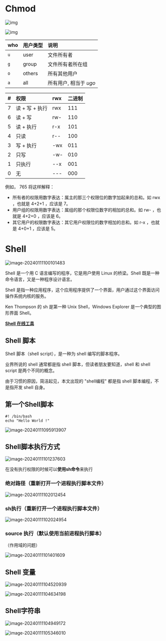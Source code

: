 # Chmod

![img](https://www.runoob.com/wp-content/uploads/2014/08/file-permissions-rwx.jpg)

![img](https://www.runoob.com/wp-content/uploads/2014/08/rwx-standard-unix-permission-bits.png)

| who  | 用户类型 | 说明                   |
| :--- | :------- | :--------------------- |
| `u`  | user     | 文件所有者             |
| `g`  | group    | 文件所有者所在组       |
| `o`  | others   | 所有其他用户           |
| `a`  | all      | 所有用户, 相当于 *ugo* |

| #    | 权限           | rwx  | 二进制 |
| :--- | :------------- | :--- | :----- |
| 7    | 读 + 写 + 执行 | rwx  | 111    |
| 6    | 读 + 写        | rw-  | 110    |
| 5    | 读 + 执行      | r-x  | 101    |
| 4    | 只读           | r--  | 100    |
| 3    | 写 + 执行      | -wx  | 011    |
| 2    | 只写           | -w-  | 010    |
| 1    | 只执行         | --x  | 001    |
| 0    | 无             | ---  | 000    |

例如， 765 将这样解释：

- 所有者的权限用数字表达：属主的那三个权限位的数字加起来的总和。如 rwx ，也就是 4+2+1 ，应该是 7。
- 用户组的权限用数字表达：属组的那个权限位数字的相加的总和。如 rw- ，也就是 4+2+0 ，应该是 6。
- 其它用户的权限数字表达：其它用户权限位的数字相加的总和。如 r-x ，也就是 4+0+1 ，应该是 5。

# Shell 

![image-20240111100101483](Shell.assets/image-20240111100101483.png)

Shell 是一个用 C 语言编写的程序，它是用户使用 Linux 的桥梁。Shell 既是一种命令语言，又是一种程序设计语言。

Shell 是指一种应用程序，这个应用程序提供了一个界面，用户通过这个界面访问操作系统内核的服务。

Ken Thompson 的 sh 是第一种 Unix Shell，Windows Explorer 是一个典型的图形界面 Shell。

[**Shell 在线工具**](https://www.runoob.com/try/showbash.php?filename=helloworld)





## Shell 脚本

Shell 脚本（shell script），是一种为 shell 编写的脚本程序。

业界所说的 shell 通常都是指 shell 脚本，但读者朋友要知道，shell 和 shell script 是两个不同的概念。

由于习惯的原因，简洁起见，本文出现的 "shell编程" 都是指 shell 脚本编程，不是指开发 shell 自身。



## 第一个Shell脚本

```shell
#! /bin/bash
echo "Hello World !"
```

![image-20240111095913907](Shell.assets/image-20240111095913907.png)



## Shell脚本执行方式

![image-20240111101237603](Shell.assets/image-20240111101237603.png)

在没有执行权限的时候可以**使用sh命令**来执行

### 绝对路径（重新打开一个进程执行脚本文件）

![image-20240111102012454](Shell.assets/image-20240111102012454.png)





### sh执行（重新打开一个进程执行脚本文件）

![image-20240111102024954](Shell.assets/image-20240111102024954.png)





### source 执行（默认使用当前进程执行脚本）

（作用域的问题）

![image-20240111101401609](Shell.assets/image-20240111101401609.png)



## Shell 变量

![image-20240111104520939](Shell.assets/image-20240111104520939.png)

![image-20240111104634198](Shell.assets/image-20240111104634198.png)





## Shell字符串

![image-20240111104949172](Shell.assets/image-20240111104949172.png)

![image-20240111105346010](Shell.assets/image-20240111105346010.png)